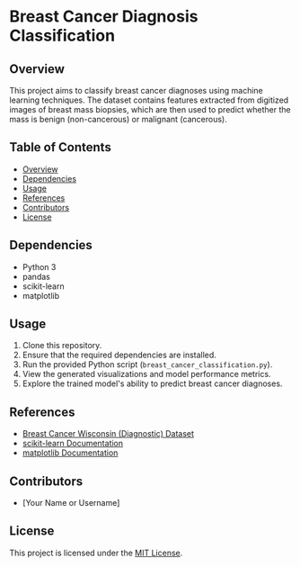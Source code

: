 # Breast Cancer Diagnosis Classification

## Overview

This project aims to classify breast cancer diagnoses using machine learning techniques. The dataset contains features extracted from digitized images of breast mass biopsies, which are then used to predict whether the mass is benign (non-cancerous) or malignant (cancerous).

## Table of Contents

- [Overview](#overview)
- [Dependencies](#dependencies)
- [Usage](#usage)
- [References](#references)
- [Contributors](#contributors)
- [License](#license)

## Dependencies

- Python 3
- pandas
- scikit-learn
- matplotlib

## Usage

1. Clone this repository.
2. Ensure that the required dependencies are installed.
3. Run the provided Python script (`breast_cancer_classification.py`).
4. View the generated visualizations and model performance metrics.
5. Explore the trained model's ability to predict breast cancer diagnoses.

## References

- [Breast Cancer Wisconsin (Diagnostic) Dataset](https://archive.ics.uci.edu/ml/datasets/Breast+Cancer+Wisconsin+(Diagnostic))
- [scikit-learn Documentation](https://scikit-learn.org/stable/documentation.html)
- [matplotlib Documentation](https://matplotlib.org/stable/contents.html)

## Contributors

- [Your Name or Username]

## License

This project is licensed under the [MIT License](LICENSE).


